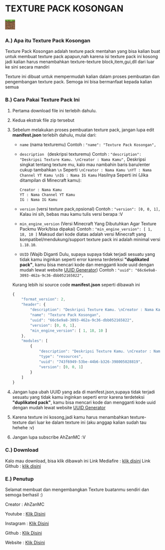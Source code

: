 # TEXTURE PACK KOSONGAN

![Pack Icon](pack_icon.png)

### A.) Apa itu Texture Pack Kosongan

Texture Pack Kosongan adalah texture pack mentahan yang bisa kalian buat untuk membuat texture pack apapun,nah karena isi texture pack ini kosong
jadi kalian harus menambahkan texture-texture block,item,gui,dll dari luar ke sini secara mandiri

Texture ini dibuat untuk mempermudah kalian dalam proses pembuatan dan pengembangan texture pack. Semoga ini bisa bermanfaat kepada kalian semua

### B.) Cara Pakai Texture Pack Ini

1. Pertama download file ini terlebih dahulu.
2. Kedua ekstrak file zip tersebut
3. Sebelum melakukan proses pembuatan texture pack, jangan lupa edit **manifest.json** terlebih dahulu, mulai dari:

   - `name` (nama texturemu)
     Contoh : `"name": "Texture Pack Kosongan",`

   - `description ` (deskripsi texturemu)
     Contoh : `"description": "Deskripsi Texture Kamu. \nCreator : Nama Kamu",`
     Deskripsi singkat tentang texture mu, kalo mau nambahin baris baru/enter cukup tambahkan `\n` Seperti `\nCreator : Nama Kamu \nYT : Nama Channel YT Kamu \nIG : Nama IG Kamu`
     Hasilnya Seperti ini (Jika ditampilan di Minecraft kamu):
     ```
     Creator : Nama Kamu
     YT : Nama Channel YT Kamu
     IG : Nama IG Kamu
     ```

   - `version` (versi texture pack,opsional)
     Contoh : `"version": [0, 0, 1],`
     Kalau ini sih, bebas mau kamu tulis versi berapa :V

   - `min_engine_version` (Versi Minecraft Yang Dibutuhkan Agar Texture Packmu Work/bisa dipakai)
     Contoh : `"min_engine_version": [ 1, 18, 10 ]`
     Maksud dari kode diatas adalah versi Minecraft yang kompatibel/mendukung/support texture pack ini adalah minimal versi `1.18.10`.

   - `UUID` (Wajib Diganti Dulu, supaya supaya tidak terjadi sesuatu yang tidak kamu inginkan seperti error karena terdeteksi **"duplikated pack"**, kamu bisa mencari kode dan mengganti kode uuid dengan mudah lewat website [UUID Generator](https://www.uuidgenerator.net/))
     Contoh : `"uuid": "66c6e9a8-3093-462a-9c36-dbb052165822",`

   Kurang lebih isi source code **manifest.json** seperti dibawah ini

   ```javascript
   {
       "format_version": 2,
       "header": {
           "description": "Deskripsi Texture Kamu. \nCreator : Nama Kamu",
           "name": "Texture Pack Kosongan",
           "uuid": "66c6e9a8-3093-462a-9c36-dbb052165822",
           "version": [0, 0, 1],
           "min_engine_version": [ 1, 18, 10 ]
       },
       "modules": [
           {
               "description": "Deskripsi Texture Kamu. \nCreator : Nama Kamu",
               "type": "resources",
               "uuid": "743f6949-53be-44b6-b326-398005028819",
               "version": [0, 0, 1]
           }
       ]
   }
   ```
4. Jangan lupa ubah UUID yang ada di manifest.json,supaya tidak terjadi sesuatu yang tidak kamu inginkan seperti error karena terdeteksi **"duplikated pack"**, kamu bisa mencari kode dan mengganti kode uuid dengan mudah lewat website [UUID Generator](https://www.uuidgenerator.net/)
5. Karena texture ini kosong,jadi kamu harus menambahkan texture-texture dari luar ke dalam texture ini (aku anggap kalian sudah tau hehehe :v)
6. Jangan lupa subscribe AhZanMC :V

### C.) Download
Kalo mau download, bisa klik dibawah ini
Link Mediafire : [klik disini](https://www.mediafire.com/file/rvzsojsvl0tmove/Texture_Pack_Kosongan.zip/file)
Link Github : [klik disini](https://github.com/AhZanMC/Texture-Pack-Kosongan/archive/refs/tags/Templates.zip)

### E.) Penutup

Selamat membuat dan mengembangkan Texture buatanmu sendiri dan semoga berhasil :)

Creator : AhZanMC

Youtube : [Klik Disini](https://www.youtube.com/c/AhZanMC)

Instagram : [Klik Disini](https://www.instagram.com/ahzanmc/)

Github : [Klik Disini](https://github.com/AhZanMC)

Website : [Klik Disini](https://ahzanmc.my.id/)
